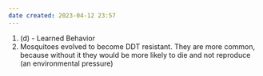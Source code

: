 ```yaml
---
date created: 2023-04-12 23:57
---
```


1. (d) - Learned Behavior
2. Mosquitoes evolved to become DDT resistant. They are more common, because without it they would be more likely to die and not reproduce (an environmental pressure)
